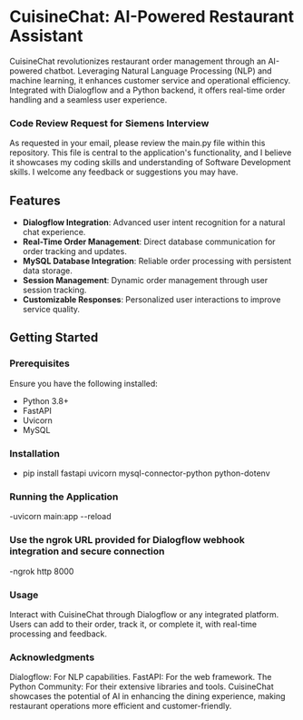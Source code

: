 # CuisineChat: AI-Powered Restaurant Assistant

CuisineChat revolutionizes restaurant order management through an AI-powered chatbot. Leveraging Natural Language Processing (NLP) and machine learning, it enhances customer service and operational efficiency. Integrated with Dialogflow and a Python backend, it offers real-time order handling and a seamless user experience.

### Code Review Request for Siemens Interview

As requested in your email, please review the main.py file within this repository. This file is central to the application's functionality, and I believe it showcases my coding skills and understanding of Software Development skills. I welcome any feedback or suggestions you may have.

## Features

- **Dialogflow Integration**: Advanced user intent recognition for a natural chat experience.
- **Real-Time Order Management**: Direct database communication for order tracking and updates.
- **MySQL Database Integration**: Reliable order processing with persistent data storage.
- **Session Management**: Dynamic order management through user session tracking.
- **Customizable Responses**: Personalized user interactions to improve service quality.

## Getting Started

### Prerequisites

Ensure you have the following installed:
- Python 3.8+
- FastAPI
- Uvicorn
- MySQL

### Installation
- pip install fastapi uvicorn mysql-connector-python python-dotenv

### Running the Application
-uvicorn main:app --reload

### Use the ngrok URL provided for Dialogflow webhook integration and secure connection
-ngrok http 8000

### Usage
Interact with CuisineChat through Dialogflow or any integrated platform. Users can add to their order, track it, or complete it, with real-time processing and feedback.

### Acknowledgments
Dialogflow: For NLP capabilities.
FastAPI: For the web framework.
The Python Community: For their extensive libraries and tools.
CuisineChat showcases the potential of AI in enhancing the dining experience, making restaurant operations more efficient and customer-friendly.
